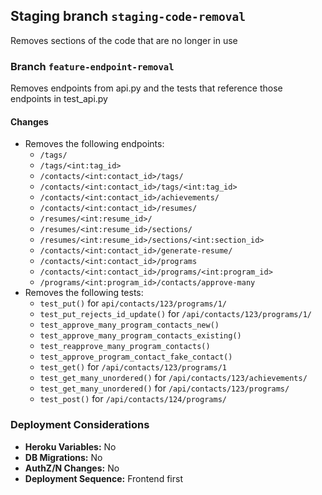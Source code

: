 ## Staging branch `staging-code-removal`
Removes sections of the code that are no longer in use


### Branch `feature-endpoint-removal`
Removes endpoints from api.py and the tests that reference those endpoints in test_api.py

#### Changes

- Removes the following endpoints:
   - `/tags/`
   - `/tags/<int:tag_id>`
   - `/contacts/<int:contact_id>/tags/`
   - `/contacts/<int:contact_id>/tags/<int:tag_id>`
   - `/contacts/<int:contact_id>/achievements/`
   - `/contacts/<int:contact_id>/resumes/`
   - `/resumes/<int:resume_id>/`
   - `/resumes/<int:resume_id>/sections/`
   - `/resumes/<int:resume_id>/sections/<int:section_id>`
   - `/contacts/<int:contact_id>/generate-resume/`
   - `/contacts/<int:contact_id>/programs`
   - `/contacts/<int:contact_id>/programs/<int:program_id>`
   - `/programs/<int:program_id>/contacts/approve-many`
- Removes the following tests:
   - `test_put()` for `api/contacts/123/programs/1/`
   - `test_put_rejects_id_update()` for `/api/contacts/123/programs/1/`
   - `test_approve_many_program_contacts_new()`
   - `test_approve_many_program_contacts_existing()`
   - `test_reapprove_many_program_contacts()`
   - `test_approve_program_contact_fake_contact()`
   - `test_get()` for `/api/contacts/123/programs/1`
   - `test_get_many_unordered()` for `/api/contacts/123/achievements/`
   - `test_get_many_unordered()` for `/api/contacts/123/programs/`
   - `test_post()` for `/api/contacts/124/programs/`


### Deployment Considerations

- **Heroku Variables:** No
- **DB Migrations:** No
- **AuthZ/N Changes:** No
- **Deployment Sequence:** Frontend first
